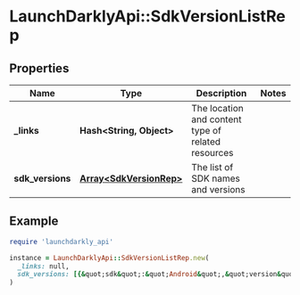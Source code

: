 # LaunchDarklyApi::SdkVersionListRep

## Properties

| Name | Type | Description | Notes |
| ---- | ---- | ----------- | ----- |
| **_links** | **Hash&lt;String, Object&gt;** | The location and content type of related resources |  |
| **sdk_versions** | [**Array&lt;SdkVersionRep&gt;**](SdkVersionRep.md) | The list of SDK names and versions |  |

## Example

```ruby
require 'launchdarkly_api'

instance = LaunchDarklyApi::SdkVersionListRep.new(
  _links: null,
  sdk_versions: [{&quot;sdk&quot;:&quot;Android&quot;,&quot;version&quot;:&quot;3.1.2&quot;},{&quot;sdk&quot;:&quot;Android&quot;,&quot;version&quot;:&quot;3.1.5&quot;},{&quot;sdk&quot;:&quot;C&quot;,&quot;version&quot;:&quot;2.4.6&quot;}]
)
```

